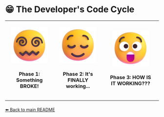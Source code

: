 # 😁 The Developer's Code Cycle


<table style="border: none; border-collapse: collapse; margin: 20px auto; width: 100%; max-width: 800px;">
  <tr style="border: none;">
    <td align="center" style="border: none; padding: 20px;">
      <img src="https://raw.githubusercontent.com/s009900/s009900/main/assets/emojis/good-spiral-eyes.png" width="120" alt="Broken system!"/>
      <h3>Phase 1: Something BROKE!</h3>
    </td>
    <td align="center" style="border: none; padding: 20px;">
      <img src="https://raw.githubusercontent.com/s009900/s009900/main/assets/emojis/good-relieved.png" width="120" alt="It's working!"/>
      <h3>Phase 2: It's FINALLY working...</h3>
    </td>
    <td align="center" style="border: none; padding: 20px;">
      <img src="https://raw.githubusercontent.com/s009900/s009900/main/assets/emojis/good-astonished.png" width="120" alt="It's working but I don't know how!"/>
      <h3>Phase 3: HOW IS IT WORKING???</h3>
    </td>
  </tr>
</table>

[⬅️ Back to main README](README.md)


